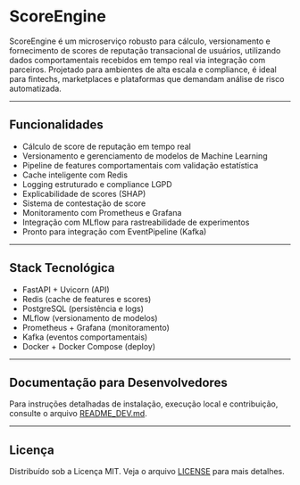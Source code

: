 # ScoreEngine

ScoreEngine é um microserviço robusto para cálculo, versionamento e fornecimento de scores de reputação transacional de usuários, utilizando dados comportamentais recebidos em tempo real via integração com parceiros. Projetado para ambientes de alta escala e compliance, é ideal para fintechs, marketplaces e plataformas que demandam análise de risco automatizada.

---

## Funcionalidades

- Cálculo de score de reputação em tempo real
- Versionamento e gerenciamento de modelos de Machine Learning
- Pipeline de features comportamentais com validação estatística
- Cache inteligente com Redis
- Logging estruturado e compliance LGPD
- Explicabilidade de scores (SHAP)
- Sistema de contestação de score
- Monitoramento com Prometheus e Grafana
- Integração com MLflow para rastreabilidade de experimentos
- Pronto para integração com EventPipeline (Kafka)

---

## Stack Tecnológica

- FastAPI + Uvicorn (API)
- Redis (cache de features e scores)
- PostgreSQL (persistência e logs)
- MLflow (versionamento de modelos)
- Prometheus + Grafana (monitoramento)
- Kafka (eventos comportamentais)
- Docker + Docker Compose (deploy)

---

## Documentação para Desenvolvedores

Para instruções detalhadas de instalação, execução local e contribuição, consulte o arquivo [README_DEV.md](./README_DEV.md).

---

## Licença

Distribuído sob a Licença MIT. Veja o arquivo [LICENSE](./LICENSE) para mais detalhes.